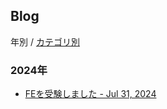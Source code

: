 ## Blog
年別 / [カテゴリ別](category.md)

### 2024年
* [FEを受験しました - Jul 31, 2024](2024/fe_Jul-31-2024.html)

<style>#ccby4 { display: none; }</style>
